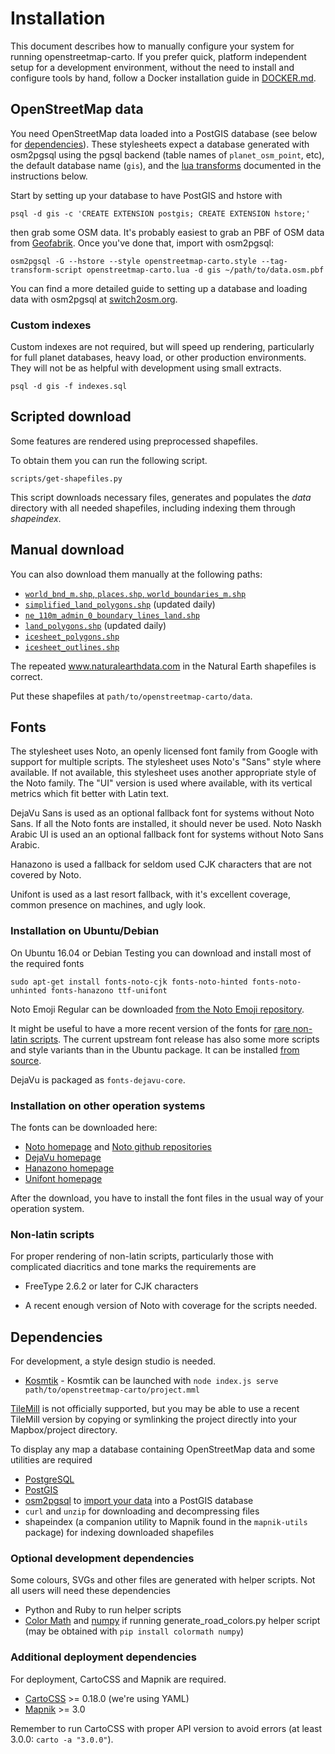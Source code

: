 # Installation

This document describes how to manually configure your system for running openstreetmap-carto. If you prefer quick, platform independent setup for a development environment, without the need to install and configure tools by hand, follow a Docker installation guide in [DOCKER.md](https://github.com/gravitystorm/openstreetmap-carto/blob/master/DOCKER.md).

## OpenStreetMap data
You need OpenStreetMap data loaded into a PostGIS database (see below for [dependencies](#dependencies)). These stylesheets expect a database generated with osm2pgsql using the pgsql backend (table names of `planet_osm_point`, etc), the default database name (`gis`), and the [lua transforms](https://github.com/openstreetmap/osm2pgsql/blob/master/docs/lua.md) documented in the instructions below.

Start by setting up your database to have PostGIS and hstore with

```
psql -d gis -c 'CREATE EXTENSION postgis; CREATE EXTENSION hstore;'
```

then grab some OSM data. It's probably easiest to grab an PBF of OSM data from [Geofabrik](http://download.geofabrik.de/). Once you've done that, import with osm2pgsql:

```
osm2pgsql -G --hstore --style openstreetmap-carto.style --tag-transform-script openstreetmap-carto.lua -d gis ~/path/to/data.osm.pbf
```

You can find a more detailed guide to setting up a database and loading data with osm2pgsql at [switch2osm.org](https://switch2osm.org/manually-building-a-tile-server-16-04-2-lts/).

### Custom indexes
Custom indexes are not required, but will speed up rendering, particularly for full planet databases, heavy load, or other production environments. They will not be as helpful with development using small extracts.

```
psql -d gis -f indexes.sql
```

## Scripted download
Some features are rendered using preprocessed shapefiles.

To obtain them you can run the following script.

```
scripts/get-shapefiles.py
```

This script downloads necessary files, generates and populates the *data* directory with all needed shapefiles, including indexing them through *shapeindex*.

## Manual download

You can also download them manually at the following paths:

* [`world_bnd_m.shp`, `places.shp`, `world_boundaries_m.shp`](http://planet.openstreetmap.org/historical-shapefiles/world_boundaries-spherical.tgz)
* [`simplified_land_polygons.shp`](http://data.openstreetmapdata.com/simplified-land-polygons-complete-3857.zip) (updated daily)
* [`ne_110m_admin_0_boundary_lines_land.shp`](http://www.naturalearthdata.com/http//www.naturalearthdata.com/download/110m/cultural/ne_110m_admin_0_boundary_lines_land.zip)
* [`land_polygons.shp`](http://data.openstreetmapdata.com/land-polygons-split-3857.zip) (updated daily)
* [`icesheet_polygons.shp`](http://data.openstreetmapdata.com/antarctica-icesheet-polygons-3857.zip)
* [`icesheet_outlines.shp`](http://data.openstreetmapdata.com/antarctica-icesheet-outlines-3857.zip)

The repeated www.naturalearthdata.com in the Natural Earth shapefiles is correct.

Put these shapefiles at `path/to/openstreetmap-carto/data`.

## Fonts
The stylesheet uses Noto, an openly licensed font family from Google with support for multiple scripts. The stylesheet uses Noto's "Sans" style where available. If not available, this stylesheet uses another appropriate style of the Noto family. The "UI" version is used where available, with its vertical metrics which fit better with Latin text.

DejaVu Sans is used as an optional fallback font for systems without Noto Sans. If all the Noto fonts are installed, it should never be used. Noto Naskh Arabic UI is used an an optional fallback font for systems without Noto Sans Arabic.

Hanazono is used a fallback for seldom used CJK characters that are not covered by Noto.

Unifont is used as a last resort fallback, with it's excellent coverage, common presence on machines, and ugly look.

### Installation on Ubuntu/Debian

On Ubuntu 16.04 or Debian Testing you can download and install most of the required fonts

```
sudo apt-get install fonts-noto-cjk fonts-noto-hinted fonts-noto-unhinted fonts-hanazono ttf-unifont
```

Noto Emoji Regular can be downloaded [from the Noto Emoji repository](https://github.com/googlei18n/noto-emoji).

It might be useful to have a more recent version of the fonts for [rare non-latin scripts](#non-latin-scripts). The current upstream font release has also some more scripts and style variants than in the Ubuntu package. It can be installed [from source](https://github.com/googlei18n/noto-fonts/blob/master/FAQ.md#where-are-the-fonts).

DejaVu is packaged as `fonts-dejavu-core`.

### Installation on other operation systems

The fonts can be downloaded here:

* [Noto homepage](http://www.google.com/get/noto/) and [Noto github repositories](http://github.com/googlei18n?utf8=%E2%9C%93&q=noto)
* [DejaVu homepage](http://dejavu-fonts.org/)
* [Hanazono homepage](http://fonts.jp/hanazono/)
* [Unifont homepage](http://unifoundry.com/)

After the download, you have to install the font files in the usual way of your operation system.

### Non-latin scripts

For proper rendering of non-latin scripts, particularly those with complicated diacritics and tone marks the requirements are

* FreeType 2.6.2 or later for CJK characters

* A recent enough version of Noto with coverage for the scripts needed.

## Dependencies

For development, a style design studio is needed.
* [Kosmtik](https://github.com/kosmtik/kosmtik) - Kosmtik can be launched with `node index.js serve path/to/openstreetmap-carto/project.mml`

[TileMill](http://mapbox.com/tilemill) is not officially supported, but you may be able to use a recent TileMill version by copying or symlinking the project directly into your Mapbox/project directory.

To display any map a database containing OpenStreetMap data and some utilities are required

* [PostgreSQL](http://www.postgresql.org/)
* [PostGIS](http://postgis.org/)
* [osm2pgsql](https://github.com/openstreetmap/osm2pgsql#installing) to [import your data](https://switch2osm.org/loading-osm-data/) into a PostGIS database
* `curl` and `unzip` for downloading and decompressing files
* shapeindex (a companion utility to Mapnik found in the `mapnik-utils` package) for indexing downloaded shapefiles

### Optional development dependencies

Some colours, SVGs and other files are generated with helper scripts. Not all users will need these dependencies

* Python and Ruby to run helper scripts
* [Color Math](https://github.com/gtaylor/python-colormath) and [numpy](http://www.numpy.org/) if running generate_road_colors.py helper script (may be obtained with `pip install colormath numpy`)

### Additional deployment dependencies

For deployment, CartoCSS and Mapnik are required.

* [CartoCSS](https://github.com/mapbox/carto) >= 0.18.0 (we're using YAML)
* [Mapnik](https://github.com/mapnik/mapnik/wiki/Mapnik-Installation) >= 3.0

Remember to run CartoCSS with proper API version to avoid errors (at least 3.0.0: `carto -a "3.0.0"`).
